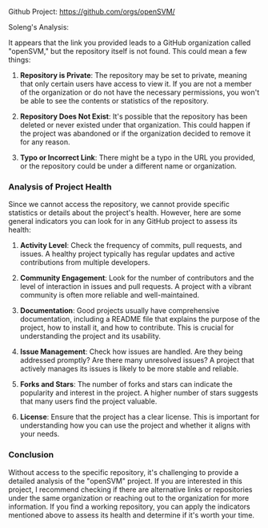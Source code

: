 Github Project: https://github.com/orgs/openSVM/

Soleng's Analysis:

It appears that the link you provided leads to a GitHub organization called "openSVM," but the repository itself is not found. This could mean a few things:

1. **Repository is Private**: The repository may be set to private, meaning that only certain users have access to view it. If you are not a member of the organization or do not have the necessary permissions, you won't be able to see the contents or statistics of the repository.

2. **Repository Does Not Exist**: It's possible that the repository has been deleted or never existed under that organization. This could happen if the project was abandoned or if the organization decided to remove it for any reason.

3. **Typo or Incorrect Link**: There might be a typo in the URL you provided, or the repository could be under a different name or organization.

### Analysis of Project Health

Since we cannot access the repository, we cannot provide specific statistics or details about the project's health. However, here are some general indicators you can look for in any GitHub project to assess its health:

1. **Activity Level**: Check the frequency of commits, pull requests, and issues. A healthy project typically has regular updates and active contributions from multiple developers.

2. **Community Engagement**: Look for the number of contributors and the level of interaction in issues and pull requests. A project with a vibrant community is often more reliable and well-maintained.

3. **Documentation**: Good projects usually have comprehensive documentation, including a README file that explains the purpose of the project, how to install it, and how to contribute. This is crucial for understanding the project and its usability.

4. **Issue Management**: Check how issues are handled. Are they being addressed promptly? Are there many unresolved issues? A project that actively manages its issues is likely to be more stable and reliable.

5. **Forks and Stars**: The number of forks and stars can indicate the popularity and interest in the project. A higher number of stars suggests that many users find the project valuable.

6. **License**: Ensure that the project has a clear license. This is important for understanding how you can use the project and whether it aligns with your needs.

### Conclusion

Without access to the specific repository, it's challenging to provide a detailed analysis of the "openSVM" project. If you are interested in this project, I recommend checking if there are alternative links or repositories under the same organization or reaching out to the organization for more information. If you find a working repository, you can apply the indicators mentioned above to assess its health and determine if it's worth your time.